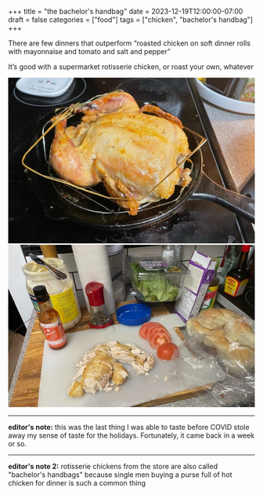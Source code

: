 +++
title = "the bachelor's handbag"
date = 2023-12-19T12:00:00-07:00
draft = false
categories = ["food"]
tags = ["chicken", "bachelor's handbag"]
+++

There are few dinners that outperform “roasted chicken on soft dinner rolls with mayonnaise and tomato and salt and pepper”

It’s good with a supermarket rotisserie chicken, or roast your own, whatever

![](./rotisserie.png)
![](./tomato.png)

------

**editor's note:** this was the last thing I was able to taste before COVID stole away my sense of taste for the holidays. Fortunately, it came back in a week or so.

------

**editor's note 2:** rotisserie chickens from the store are also called "bachelor's handbags" because single men buying a purse full of hot chicken for dinner is such a common thing